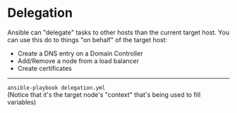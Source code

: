 # Delegation

Ansible can "delegate" tasks to other hosts than the current target host.
You can use this do to things "on behalf" of the target host:
- Create a DNS entry on a Domain Controller
- Add/Remove a node from a load balancer
- Create certificates

---
`ansible-playbook delegation.yml`   
(Notice that it's the target node's "context" that's being used to fill variables)